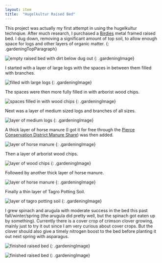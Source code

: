 ```yaml
---
layout: item
title:	"Hugelkultur Raised Bed"
---
```


This project was actually my first attempt in using the hugelkultur technqiue. After much research, I purchased a [Birdies](https://birdiesgardenproducts.com) metal framed raised bed. I dug down, removing a significant amount of top soil, to allow enough space for logs and other layers of organic matter.
{: .gardeningTopParagraph}

![empty raised bed with dirt below dug out](/assets/images/gardening/hugelkultur/bed01.jpeg)
{: .gardeningImage}

I started with a layer of large logs with the spaces in between them filled with branches.

![filled with large logs](/assets/images/gardening/hugelkultur/bed02.jpeg)
{: .gardeningImage}

The spaces were then more fully filled in with arborist wood chips.

![spaces filled in with wood chips](/assets/images/gardening/hugelkultur/bed03.jpeg)
{: .gardeningImage}

Next was a layer of medium sized logs and branches of all sizes.

![layer of medium logs](/assets/images/gardening/hugelkultur/bed04.jpeg)
{: .gardeningImage}

A thick layer of horse manure (I got it for free through the [Pierce Conservation District Manure Share](https://piercecd.org/415/Manure-Share-Program)) was then added.

![layer of horse manure](/assets/images/gardening/hugelkultur/bed05.jpeg)
{: .gardeningImage}

Then a layer of arborist wood chips.

![layer of wood chips](/assets/images/gardening/hugelkultur/bed06.jpeg)
{: .gardeningImage}

Followed by another thick layer of horse manure.

![layer of horse manure](/assets/images/gardening/hugelkultur/bed07.jpeg)
{: .gardeningImage}

Finally a thin layer of Tagro Potting Soil.

![layer of tagro potting soil](/assets/images/gardening/hugelkultur/bed08.jpeg)
{: .gardeningImage}

I grew spinach and arugula with moderate success in the bed this past fall/winter/spring (the arugula did pretty well, but the spinach got eaten up by something). Currently there is a cover crop of crimson clover growing, mainly just to try it out since I am very curious about cover crops. But the clover should also give a timely nitrogen boost to the bed before planting it out next spring with asparagus.

![finished raised bed](/assets/images/gardening/hugelkultur/bed09.jpeg)
{: .gardeningImage}

![finished raised bed](/assets/images/gardening/hugelkultur/bed10.jpeg)
{: .gardeningImage}
